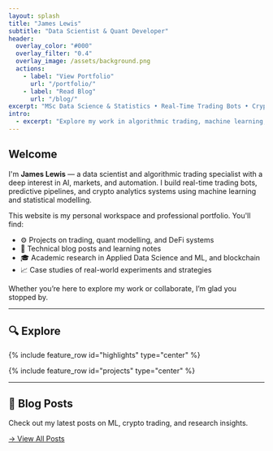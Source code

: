 ```yaml
---
layout: splash
title: "James Lewis"
subtitle: "Data Scientist & Quant Developer"
header:
  overlay_color: "#000"
  overlay_filter: "0.4"
  overlay_image: /assets/background.png
  actions:
    - label: "View Portfolio"
      url: "/portfolio/"
    - label: "Read Blog"
      url: "/blog/"
excerpt: "MSc Data Science & Statistics • Real-Time Trading Bots • Crypto Forecasting • Blockchain Analytics"
intro:
  - excerpt: "Explore my work in algorithmic trading, machine learning, and blockchain analytics."
---
```


##  Welcome

I'm **James Lewis** — a data scientist and algorithmic trading specialist with a deep interest in AI, markets, and automation. I build real-time trading bots, predictive pipelines, and crypto analytics systems using machine learning and statistical modelling.

This website is my personal workspace and professional portfolio. You'll find:

- ⚙️ Projects on trading, quant modelling, and DeFi systems  
- 📘 Technical blog posts and learning notes  
- 🎓 Academic research in Applied Data Science and ML, and blockchain  
- 📈 Case studies of real-world experiments and strategies

Whether you’re here to explore my work or collaborate, I’m glad you stopped by.

---

## 🔍 Explore

{% include feature_row id="highlights" type="center" %}

{% include feature_row id="projects" type="center" %}

---

## 📝 Blog Posts

Check out my latest posts on ML, crypto trading, and research insights.

[→ View All Posts](/blog/)
